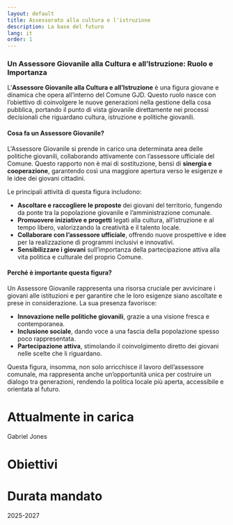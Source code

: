 ```yaml
---
layout: default
title: Assessorato alla cultura e l'istruzione
description: La base del futuro
lang: it
order: 1
---
```


<main class="container my-4" markdown="1">


### Un Assessore Giovanile alla Cultura e all’Istruzione: Ruolo e Importanza  

L’**Assessore Giovanile alla Cultura e all’Istruzione** è una figura giovane e dinamica che opera all’interno del Comune GJD. Questo ruolo nasce con l’obiettivo di coinvolgere le nuove generazioni nella gestione della cosa pubblica, portando il punto di vista giovanile direttamente nei processi decisionali che riguardano cultura, istruzione e politiche giovanili.  

#### Cosa fa un Assessore Giovanile?  
L'Assessore Giovanile si prende in carico una determinata area delle politiche giovanili, collaborando attivamente con l’assessore ufficiale del Comune. Questo rapporto non è mai di sostituzione, bensì di **sinergia e cooperazione**, garantendo così una maggiore apertura verso le esigenze e le idee dei giovani cittadini.  

Le principali attività di questa figura includono:  
- **Ascoltare e raccogliere le proposte** dei giovani del territorio, fungendo da ponte tra la popolazione giovanile e l’amministrazione comunale.  
- **Promuovere iniziative e progetti** legati alla cultura, all’istruzione e al tempo libero, valorizzando la creatività e il talento locale.  
- **Collaborare con l’assessore ufficiale**, offrendo nuove prospettive e idee per la realizzazione di programmi inclusivi e innovativi.  
- **Sensibilizzare i giovani** sull’importanza della partecipazione attiva alla vita politica e culturale del proprio Comune.  

#### Perché è importante questa figura?  
Un Assessore Giovanile rappresenta una risorsa cruciale per avvicinare i giovani alle istituzioni e per garantire che le loro esigenze siano ascoltate e prese in considerazione. La sua presenza favorisce:  
- **Innovazione nelle politiche giovanili**, grazie a una visione fresca e contemporanea.  
- **Inclusione sociale**, dando voce a una fascia della popolazione spesso poco rappresentata.  
- **Partecipazione attiva**, stimolando il coinvolgimento diretto dei giovani nelle scelte che li riguardano.  

Questa figura, insomma, non solo arricchisce il lavoro dell’assessore comunale, ma rappresenta anche un’opportunità unica per costruire un dialogo tra generazioni, rendendo la politica locale più aperta, accessibile e orientata al futuro.




  
  <h1>Attualmente in carica</h1>
  <p>Gabriel Jones</p>
  <h1>Obiettivi</h1>
  <p></p>
  <h1>Durata mandato</h1>
  <p>2025-2027</p>
  </main>
